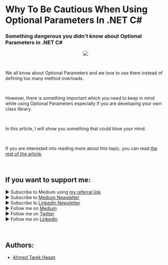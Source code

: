 <link rel="canonical" href="https://levelup.gitconnected.com/dangers-of-using-optional-parameters-in-net-c-a953315672fb?sk=44f37238b375eecead60ced726330b24" />

# Why To Be Cautious When Using Optional Parameters In .NET C#
### Something dangerous you didn't know about Optional Parameters in .NET C#

<p align="center">
  <img src="https://miro.medium.com/max/1400/1*ufkSbIzsIyIJvD8oNuDYOw.webp">
</p>

<br/>

<p>
We all know about Optional Parameters and we love to use them instead of defining too many method overloads.
</p>

<br/>

<p>
However, there is something important which you need to keep in mind while using Optional Parameters especially if you are developing your own class library.
</p>

<br/>

<p>
In this article, I will show you something that could blow your mind.
</p>

<br/>

If you are interested into reading more about this topic, you can read [the rest of the article][Article]. 

<br/>

## If you want to support me:
▶ Subscribe to Medium using [my referral link][Membership]<br/>
▶ Subscribe to [Medium Newsletter][Subscribe]<br/>
▶ Subscribe to [LinkedIn Newsletter][Newsletter]<br/>
▶ Follow me on [Medium][Blog]<br/>
▶ Follow me on [Twitter][Twitter]<br/>
▶ Follow me on [LinkedIn][LinkedIn]

<br/>

## Authors:
* [Ahmed Tarek Hasan]


[Ahmed Tarek Hasan]: https://medium.com/@eng_ahmed.tarek
[Blog]: https://medium.com/@eng_ahmed.tarek
[Membership]: https://medium.com/@eng_ahmed.tarek/membership
[Subscribe]: https://medium.com/subscribe/@eng_ahmed.tarek
[Twitter]: https://twitter.com/AhmedTarekHasa1
[LinkedIn]: https://www.linkedin.com/in/atarekhasan/
[Friend Links]: https://www.linkedin.com/feed/update/urn:li:activity:6866082670108143616/
[Newsletter]: https://www.linkedin.com/newsletters/development-simply-put-6866647119655247872/
[Article]: https://levelup.gitconnected.com/dangers-of-using-optional-parameters-in-net-c-a953315672fb?sk=44f37238b375eecead60ced726330b24